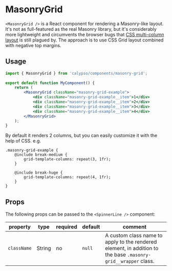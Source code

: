 # MasonryGrid

`<MasonryGrid />` is a React component for rendering a Masonry-like layout.<br />
It's not as full-featured as the real Masonry library, but it's considerably more lightweight and circumvents the browser bugs that [CSS multi-column layout](https://developer.mozilla.org/en-US/docs/Web/CSS/CSS_multicol_layout) is still plagued by. The approach is to use CSS Grid layout combined with negative top margins.

## Usage

```jsx
import { MasonryGrid } from 'calypso/components/masonry-grid';
 
export default function MyComponent() {
	return (
		<MasonryGrid className="masonry-grid-example">
			<div className="masonry-grid-example__item">1</div>
			<div className="masonry-grid-example__item">2</div>
			<div className="masonry-grid-example__item">3</div>
			<div className="masonry-grid-example__item">4</div>
		</MasonryGrid>
	);
}

```

By default it renders 2 columns, but you can easily customize it with the help of CSS. e.g.

```
.masonry-grid-example {
	@include break-medium {
		grid-template-columns: repeat(3, 1fr);
	}

	@include break-huge {
		grid-template-columns: repeat(4, 1fr);
	}
}
```

## Props

The following props can be passed to the `<SpinnerLine />` component:

| property    | type   | required | default | comment                                                                                                       |
| ----------- | ------ | -------- | ------- | ------------------------------------------------------------------------------------------------------------- |
| `className` | String | no       | `null`  | A custom class name to apply to the rendered element, in addition to the base `.masonry-grid__wrapper` class. |
